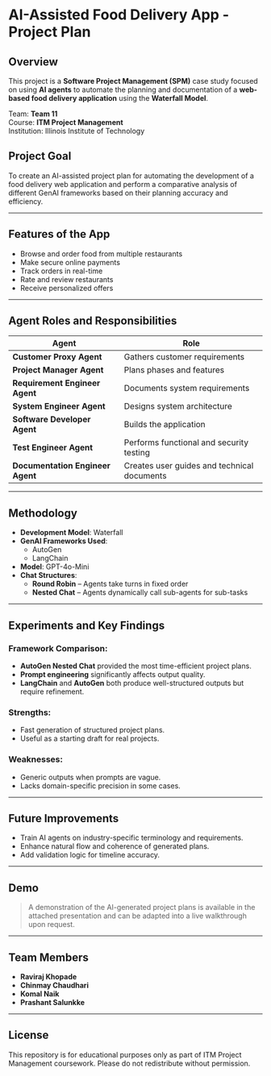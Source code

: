 # AI-Assisted Food Delivery App - Project Plan

## Overview

This project is a **Software Project Management (SPM)** case study focused on using **AI agents** to automate the planning and documentation of a **web-based food delivery application** using the **Waterfall Model**.

Team: **Team 11**  
Course: **ITM Project Management**  
Institution: Illinois Institute of Technology  

## Project Goal

To create an AI-assisted project plan for automating the development of a food delivery web application and perform a comparative analysis of different GenAI frameworks based on their planning accuracy and efficiency.

---

## Features of the App

- Browse and order food from multiple restaurants
- Make secure online payments
- Track orders in real-time
- Rate and review restaurants
- Receive personalized offers

---

## Agent Roles and Responsibilities

| Agent | Role |
|-------|------|
| **Customer Proxy Agent** | Gathers customer requirements |
| **Project Manager Agent** | Plans phases and features |
| **Requirement Engineer Agent** | Documents system requirements |
| **System Engineer Agent** | Designs system architecture |
| **Software Developer Agent** | Builds the application |
| **Test Engineer Agent** | Performs functional and security testing |
| **Documentation Engineer Agent** | Creates user guides and technical documents |

---

## Methodology

- **Development Model**: Waterfall
- **GenAI Frameworks Used**: 
  - AutoGen
  - LangChain
- **Model**: GPT-4o-Mini
- **Chat Structures**:
  - **Round Robin** – Agents take turns in fixed order
  - **Nested Chat** – Agents dynamically call sub-agents for sub-tasks

---

## Experiments and Key Findings

### Framework Comparison:
- **AutoGen Nested Chat** provided the most time-efficient project plans.
- **Prompt engineering** significantly affects output quality.
- **LangChain** and **AutoGen** both produce well-structured outputs but require refinement.

### Strengths:
- Fast generation of structured project plans.
- Useful as a starting draft for real projects.

### Weaknesses:
- Generic outputs when prompts are vague.
- Lacks domain-specific precision in some cases.

---

## Future Improvements

- Train AI agents on industry-specific terminology and requirements.
- Enhance natural flow and coherence of generated plans.
- Add validation logic for timeline accuracy.

---

## Demo

> A demonstration of the AI-generated project plans is available in the attached presentation and can be adapted into a live walkthrough upon request.

---

## Team Members

- **Raviraj Khopade**   
- **Chinmay Chaudhari**  
- **Komal Naik**  
- **Prashant Salunkke**  

---

## License

This repository is for educational purposes only as part of ITM Project Management coursework. Please do not redistribute without permission.
